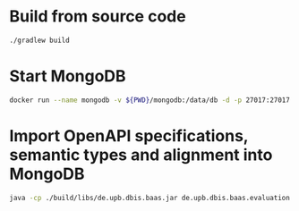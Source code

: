
# Build from source code

```bash
./gradlew build
```

# Start MongoDB

```bash
docker run --name mongodb -v ${PWD}/mongodb:/data/db -d -p 27017:27017 mongo
```

# Import OpenAPI specifications, semantic types and alignment into MongoDB


```bash
java -cp ./build/libs/de.upb.dbis.baas.jar de.upb.dbis.baas.evaluation.Evaluation
```